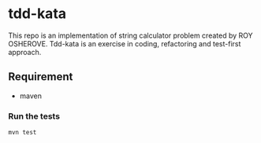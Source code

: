 # tdd-kata
This repo is an implementation of string calculator problem created by ROY OSHEROVE. Tdd-kata is an exercise in coding, refactoring and test-first approach.

## Requirement
* maven

### Run the tests
```
mvn test
```